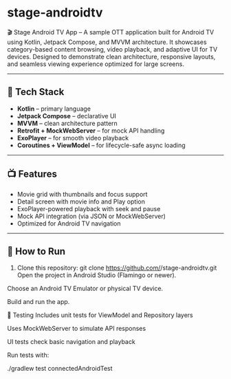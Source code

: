 # stage-androidtv
🎬 Stage Android TV App – A sample OTT application built for Android TV using Kotlin, Jetpack Compose, and MVVM architecture.
It showcases category-based content browsing, video playback, and adaptive UI for TV devices.
Designed to demonstrate clean architecture, responsive layouts, and seamless viewing experience optimized for large screens.

---

## 🔧 Tech Stack
- **Kotlin** – primary language
- **Jetpack Compose** – declarative UI
- **MVVM** – clean architecture pattern
- **Retrofit + MockWebServer** – for mock API handling
- **ExoPlayer** – for smooth video playback
- **Coroutines + ViewModel** – for lifecycle-safe async loading

---

## 📺 Features
- Movie grid with thumbnails and focus support
- Detail screen with movie info and Play option
- ExoPlayer-powered playback with seek and pause
- Mock API integration (via JSON or MockWebServer)
- Optimized for Android TV navigation

---

## 🚀 How to Run
1. Clone this repository:
   git clone https://github.com/<your-username>/stage-androidtv.git
Open the project in Android Studio (Flamingo or newer).

Choose an Android TV Emulator or physical TV device.

Build and run the app.

🧩 Testing
Includes unit tests for ViewModel and Repository layers

Uses MockWebServer to simulate API responses

UI tests check basic navigation and playback

Run tests with:

./gradlew test connectedAndroidTest


